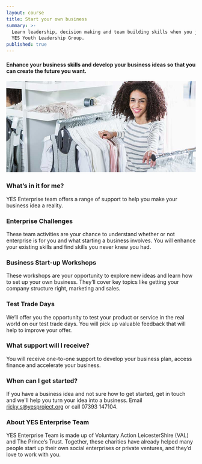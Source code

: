 ```yaml
---
layout: course
title: Start your own business
summary: >-
  Learn leadership, decision making and team building skills when you join the
  YES Youth Leadership Group.
published: true
---
```


#### Enhance your business skills and develop your business ideas so that you can create the future you want.

![Young woman working in a shop](/img/retail-2.jpg)

### What’s in it for me?

YES Enterprise team offers a range of support to help you make your business idea a reality.

### Enterprise Challenges

These team activities are your chance to understand whether or not enterprise is for you and what starting a business involves. You will enhance your existing skills and find skills you never knew you had.

### Business Start-up Workshops

These workshops are your opportunity to explore new ideas and learn how to set up your own business. They’ll cover key topics like getting your company structure right, marketing and sales.

### Test Trade Days

We’ll offer you the opportunity to test your product or service in the real world on our test trade days. You will pick up valuable feedback that will help to improve your offer.

### What support will I receive?

You will receive one-to-one support to develop your business plan, access finance and accelerate your business.

### When can I get started?

If you have a business idea and not sure how to get started, get in touch and we'll help you turn your idea into a business. Email [ricky.s@yesproject.org](mailto:ricky.s@yesproject.org) or call 07393 147104.

### About YES Enterprise Team

YES Enterprise Team is made up of Voluntary Action LeicesterShire (VAL) and The Prince’s Trust. Together, these charities have already helped many people start up their own social enterprises or private ventures, and they’d love to work with you.
